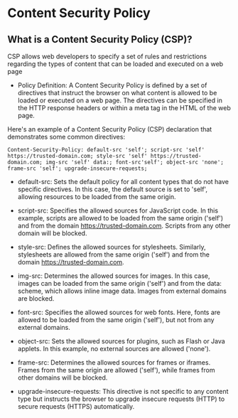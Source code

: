 # Content Security Policy 

## What is a Content Security Policy (CSP)?
CSP allows web developers to specify a set of rules and restrictions regarding the types of content that can be loaded and executed on a web page

- Policy Definition: A Content Security Policy is defined by a set of directives that instruct the browser on what content is allowed to be loaded or executed on a web page. The directives can be specified in the HTTP response headers or within a meta tag in the HTML of the web page.

Here's an example of a Content Security Policy (CSP) declaration that demonstrates some common directives:
```
Content-Security-Policy: default-src 'self'; script-src 'self' https://trusted-domain.com; style-src 'self' https://trusted-domain.com; img-src 'self' data:; font-src'self'; object-src 'none'; frame-src 'self'; upgrade-insecure-requests;
```
  - default-src: Sets the default policy for all content types that do not have specific directives. In this case, the default source is set to 'self', allowing resources to be loaded from the same origin.


  - script-src: Specifies the allowed sources for JavaScript code. In this example, scripts are allowed to be loaded from the same origin ('self') and from the domain https://trusted-domain.com. Scripts from any other domain will be blocked.


  - style-src: Defines the allowed sources for stylesheets. Similarly, stylesheets are allowed from the same origin ('self') and from the domain https://trusted-domain.com.


  - img-src: Determines the allowed sources for images. In this case, images can be loaded from the same origin ('self') and from the data: scheme, which allows inline image data. Images from external domains are blocked.


  - font-src: Specifies the allowed sources for web fonts. Here, fonts are allowed to be loaded from the same origin ('self'), but not from any external domains.


  - object-src: Sets the allowed sources for plugins, such as Flash or Java applets. In this example, no external sources are allowed ('none').


  - frame-src: Determines the allowed sources for frames or iframes. Frames from the same origin are allowed ('self'), while frames from other domains will be blocked.


  - upgrade-insecure-requests: This directive is not specific to any content type but instructs the browser to upgrade insecure requests (HTTP) to secure requests (HTTPS) automatically.
